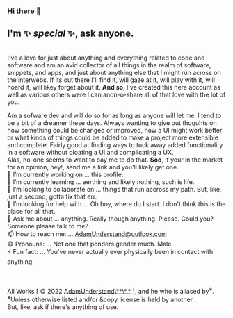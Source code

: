 ### Hi there 👋

## I'm ✨ _special_ ✨, ask anyone.  

<!--
**AdamUnderstand/AdamUnderstand** is a ✨ _special_ ✨ repository because its `README.md` (this file) appears on your GitHub profile.

Here are some ideas to get you started:
-->
\
I've a love for just about anything and everything related to code and software and am an avid collector of all things in the realm of software, snippets, and apps, and just about anything else that I might run across on the interwebs. If its out there I'll find it, will gaze at it, will play with it, will hoard it, will likey forget about it. **And so**, I've created this here account as well as various others were I can anon-o-share all of that love with the lot of you.  

Am a sofware dev and will do so for as long as anyone will let me. I tend to be a bit of a dreamer these days. Always wanting to give out thoguhts on how something could be changed or improved, how a UI might work better or what kinds of things could be added to make a project more extensible and complete. Fairly good at finding ways to tuck away added functionality in a software without bloating a UI and complicating a UX.  
Alas, no-one seems to want to pay me to do that. **Soo**, if your in the market for an opinion, hey!, send me a link and you'll likely get one.
\
🔭 I’m currently working on ... this profile.  
🌱 I’m currently learning ... eerthing and likely nothing, such is life.  
👯 I’m looking to collaborate on ... things that run accross my path. But, like, just a second; gotta fix that err.  
🤔 I’m looking for help with ... Oh boy, where do I start. I don't think this is the place for all that.  
💬 Ask me about ... anything. Really though anything. Please. Could you? Someone please talk to me?  
📫 How to reach me: ... AdamUnderstand@outlook.com  
😄 Pronouns: ... Not one that ponders gender much. Male.  
⚡ Fun fact: ... You've never actually ever physically been in contact with anything.  

\
\
All Works [ &copy; 2022 [AdamUnderstand\\&#42;&#42;\\&#42;.&#42;](https://github.com/AdamUnderstand/) ], and he who is aliased by<sup>※</sup>.  
<sup>※</sup>Unless otherwise listed and/or &copy license is held by another.  
But, like, ask if there's anything of use.  
